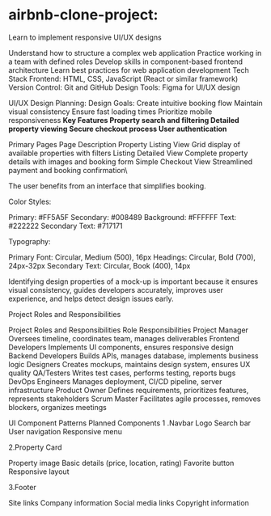 # airbnb-clone-project: 
Learn to implement responsive UI/UX designs

Understand how to structure a complex web application
Practice working in a team with defined roles
Develop skills in component-based frontend architecture
Learn best practices for web application development
Tech Stack
Frontend: HTML, CSS, JavaScript (React or similar framework)
Version Control: Git and GitHub
Design Tools: Figma for UI/UX design

UI/UX Design Planning:
Design Goals:
Create intuitive booking flow
Maintain visual consistency
Ensure fast loading times
Prioritize mobile responsiveness
**Key Features
Property search and filtering
Detailed property viewing
Secure checkout process
User authentication**

Primary Pages
Page	Description
Property Listing View	      Grid display of available properties with filters
Listing Detailed View	      Complete property details with images and booking form
Simple Checkout View	       Streamlined payment and booking confirmation\

The user benefits from an interface that simplifies booking.

Color Styles:

Primary: #FF5A5F
Secondary: #008489
Background: #FFFFFF
Text: #222222
Secondary Text: #717171

Typography:

Primary Font: Circular, Medium (500), 16px
Headings: Circular, Bold (700), 24px-32px
Secondary Text: Circular, Book (400), 14px

Identifying design properties of a mock-up is important because it ensures visual consistency, guides developers accurately, improves user experience, and helps detect design issues early.

Project Roles and Responsibilities

Project Roles and Responsibilities
Role	                                Responsibilities
Project Manager                     	Oversees timeline, coordinates team, manages deliverables
Frontend Developers	                  Implements UI components, ensures responsive design
Backend Developers	                  Builds APIs, manages database, implements business logic
Designers	                            Creates mockups, maintains design system, ensures UX quality
QA/Testers	                          Writes test cases, performs testing, reports bugs
DevOps Engineers	                    Manages deployment, CI/CD pipeline, server infrastructure
Product Owner	                        Defines requirements, prioritizes features, represents stakeholders
Scrum Master	                        Facilitates agile processes, removes blockers, organizes meetings

UI Component Patterns 
Planned Components
 1 .Navbar
Logo
Search bar
User navigation
Responsive menu

2.Property Card

Property image
Basic details (price, location, rating)
Favorite button
Responsive layout

3.Footer

Site links
Company information
Social media links
Copyright information







